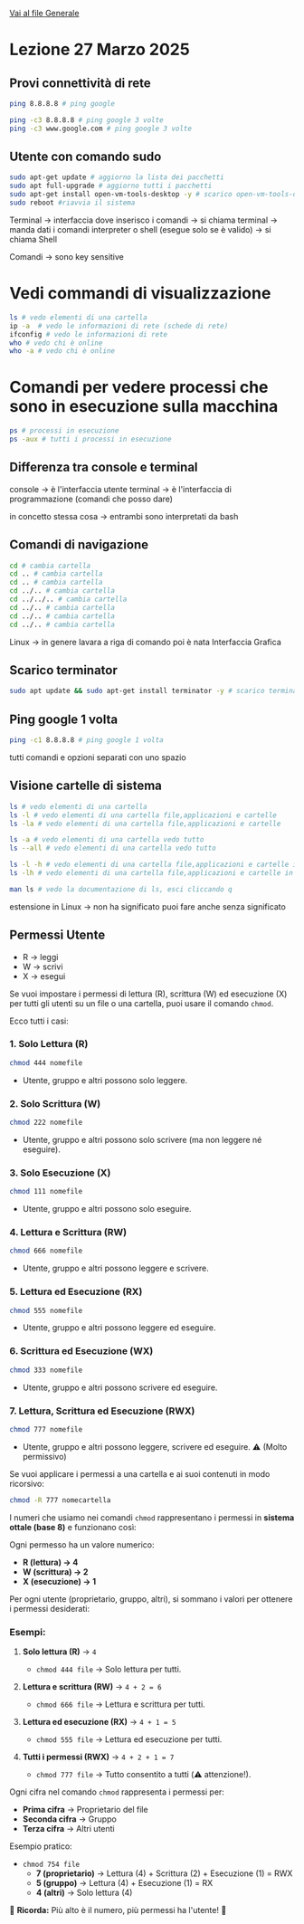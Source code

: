 [Vai al file Generale](../../README.md)

# Lezione 27 Marzo 2025

## Provi connettività di rete

```bash
ping 8.8.8.8 # ping google

ping -c3 8.8.8.8 # ping google 3 volte
ping -c3 www.google.com # ping google 3 volte
```

## Utente con comando sudo

```bash
sudo apt-get update # aggiorno la lista dei pacchetti
sudo apt full-upgrade # aggiorno tutti i pacchetti
sudo apt-get install open-vm-tools-desktop -y # scarico open-vm-tools-desktop sempre si
sudo reboot #riavvia il sistema
```

Terminal -> interfaccia dove inserisco i comandi -> si chiama terminal -> manda dati i comandi interpreter o shell (esegue solo se è valido) -> si chiama Shell

Comandi -> sono key sensitive

# Vedi commandi di visualizzazione

```bash
ls # vedo elementi di una cartella
ip -a  # vedo le informazioni di rete (schede di rete)
ifconfig # vedo le informazioni di rete
who # vedo chi è online
who -a # vedo chi è online
```

# Comandi per vedere processi che sono in esecuzione sulla macchina

```bash
ps # processi in esecuzione
ps -aux # tutti i processi in esecuzione
```

## Differenza tra console e terminal

console -> è l'interfaccia utente
terminal -> è l'interfaccia di programmazione (comandi che posso dare)

in concetto stessa cosa -> entrambi sono interpretati da bash

## Comandi di navigazione

```bash
cd # cambia cartella
cd .. # cambia cartella
cd .. # cambia cartella
cd ../.. # cambia cartella
cd ../../.. # cambia cartella
cd ../.. # cambia cartella
cd ../.. # cambia cartella
cd ../.. # cambia cartella
```

Linux -> in genere lavara a riga di comando poi è nata Interfaccia Grafica

## Scarico terminator

```bash
sudo apt update && sudo apt-get install terminator -y # scarico terminator sempre si
```

## Ping google 1 volta

```bash
ping -c1 8.8.8.8 # ping google 1 volta
```

tutti comandi e opzioni separati con uno spazio

## Visione cartelle di sistema

```bash
ls # vedo elementi di una cartella
ls -l # vedo elementi di una cartella file,applicazioni e cartelle
ls -la # vedo elementi di una cartella file,applicazioni e cartelle

ls -a # vedo elementi di una cartella vedo tutto
ls --all # vedo elementi di una cartella vedo tutto

ls -l -h # vedo elementi di una cartella file,applicazioni e cartelle in megabytes
ls -lh # vedo elementi di una cartella file,applicazioni e cartelle in megabytes

man ls # vedo la documentazione di ls, esci cliccando q
```

estensione in Linux -> non ha significato puoi fare anche senza significato

## Permessi Utente

- R -> leggi
- W -> scrivi
- X -> esegui

Se vuoi impostare i permessi di lettura (R), scrittura (W) ed esecuzione (X) per tutti gli utenti su un file o una cartella, puoi usare il comando `chmod`.

Ecco tutti i casi:

### 1. **Solo Lettura (R)**

```bash
chmod 444 nomefile
```

- Utente, gruppo e altri possono solo leggere.

### 2. **Solo Scrittura (W)**

```bash
chmod 222 nomefile
```

- Utente, gruppo e altri possono solo scrivere (ma non leggere né eseguire).

### 3. **Solo Esecuzione (X)**

```bash
chmod 111 nomefile
```

- Utente, gruppo e altri possono solo eseguire.

### 4. **Lettura e Scrittura (RW)**

```bash
chmod 666 nomefile
```

- Utente, gruppo e altri possono leggere e scrivere.

### 5. **Lettura ed Esecuzione (RX)**

```bash
chmod 555 nomefile
```

- Utente, gruppo e altri possono leggere ed eseguire.

### 6. **Scrittura ed Esecuzione (WX)**

```bash
chmod 333 nomefile
```

- Utente, gruppo e altri possono scrivere ed eseguire.

### 7. **Lettura, Scrittura ed Esecuzione (RWX)**

```bash
chmod 777 nomefile
```

- Utente, gruppo e altri possono leggere, scrivere ed eseguire. ⚠️ (Molto permissivo)

Se vuoi applicare i permessi a una cartella e ai suoi contenuti in modo ricorsivo:

```bash
chmod -R 777 nomecartella
```

I numeri che usiamo nei comandi `chmod` rappresentano i permessi in **sistema ottale (base 8)** e funzionano così:

Ogni permesso ha un valore numerico:

- **R (lettura) → 4**
- **W (scrittura) → 2**
- **X (esecuzione) → 1**

Per ogni utente (proprietario, gruppo, altri), si sommano i valori per ottenere i permessi desiderati:

### Esempi:

1. **Solo lettura (R)** → `4`

   - `chmod 444 file` → Solo lettura per tutti.

2. **Lettura e scrittura (RW)** → `4 + 2 = 6`

   - `chmod 666 file` → Lettura e scrittura per tutti.

3. **Lettura ed esecuzione (RX)** → `4 + 1 = 5`

   - `chmod 555 file` → Lettura ed esecuzione per tutti.

4. **Tutti i permessi (RWX)** → `4 + 2 + 1 = 7`
   - `chmod 777 file` → Tutto consentito a tutti (⚠️ attenzione!).

Ogni cifra nel comando `chmod` rappresenta i permessi per:

- **Prima cifra** → Proprietario del file
- **Seconda cifra** → Gruppo
- **Terza cifra** → Altri utenti

Esempio pratico:

- `chmod 754 file`
  - **7 (proprietario)** → Lettura (4) + Scrittura (2) + Esecuzione (1) = RWX
  - **5 (gruppo)** → Lettura (4) + Esecuzione (1) = RX
  - **4 (altri)** → Solo lettura (4)

🔹 **Ricorda:** Più alto è il numero, più permessi ha l'utente! 🚀

